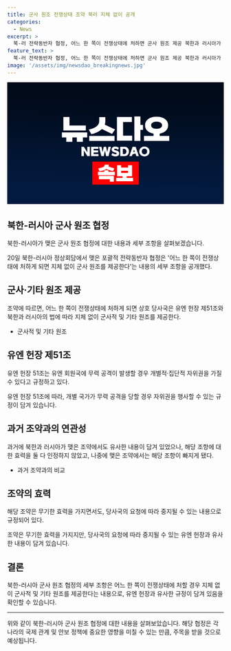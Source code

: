 ```yaml
---
title: 군사 원조 전쟁상태 조약 북러 지체 없이 공개
categories:
  - News
excerpt: >
  북-러 전략동반자 협정, 어느 한 쪽이 전쟁상태에 처하면 군사 원조 제공 북한과 러시아가 맺은 포괄적 전략동반자 협정에 따르면 군사적·기타 원조가 무기한으로 이뤄질 수 있음을 공개했다. 이에 따르면 어느 한 쪽이 전쟁상태에 처하게 되면 상호적으로 군사 원조를 제공한다는 내용이 포함돼 있다. 또한, 해당 조약은 무기한 효력을 가지지만 당사국의 요청에 따라 중지될 수 있는 내용도 담겼다. 이는 김정은 북한 국무위원장과 블라디미르 푸틴 러시아 대통령이 평양에서 맺은 조약에 대한 내용이다.
feature_text: >
  북-러 전략동반자 협정, 어느 한 쪽이 전쟁상태에 처하면 군사 원조 제공 북한과 러시아가 맺은 포괄적 전략동반자 협정에 따르면 군사적·기타 원조가 무기한으로 이뤄질 수 있음을 공개했다. 이에 따르면 어느 한 쪽이 전쟁상태에 처하게 되면 상호적으로 군사 원조를 제공한다는 내용이 포함돼 있다. 또한, 해당 조약은 무기한 효력을 가지지만 당사국의 요청에 따라 중지될 수 있는 내용도 담겼다. 이는 김정은 북한 국무위원장과 블라디미르 푸틴 러시아 대통령이 평양에서 맺은 조약에 대한 내용이다.
image: '/assets/img/newsdao_breakingnews.jpg'
---
```


<p><img src="/assets/img/newsdao_breakingnews.jpg" alt="pcversion 속보" /></p>

<h2 data-ke-size="size26">북한-러시아 군사 원조 협정</h2>

<p>북한-러시아가 맺은 군사 원조 협정에 대한 내용과 세부 조항을 살펴보겠습니다.</p>

<p data-ke-size="size16">20일 북한-러시아 정상회담에서 맺은 포괄적 전략동반자 협정은 '어느 한 쪽이 전쟁상태에 처하게 되면 지체 없이 군사 원조를 제공한다'는 내용의 세부 조항을 공개했다.</p>

<h2 data-ke-size="size26">군사·기타 원조 제공</h2>

<p>조약에 따르면, 어느 한 쪽이 전쟁상태에 처하게 되면 상호 당사국은 유엔 헌장 제51조와 북한과 러시아의 법에 따라 지체 없이 군사적 및 기타 원조를 제공한다.</p>

<ul>
    <li>군사적 및 기타 원조</li>
</ul>

<h2 data-ke-size="size26">유엔 헌장 제51조</h2>

<p>유엔 헌장 51조는 유엔 회원국에 무력 공격이 발생할 경우 개별적·집단적 자위권을 가질 수 있다고 규정하고 있다.</p>

<p data-ke-size="size16">유엔 헌장 51조에 따라, 개별 국가가 무력 공격을 당할 경우 자위권을 행사할 수 있는 규정이 담겨 있습니다.</p>

<h2 data-ke-size="size26">과거 조약과의 연관성</h2>

<p>과거에 북한과 러시아가 맺은 조약에서도 유사한 내용이 담겨 있었으나, 해당 조항에 대한 효력을 둘 다 인정하지 않았고, 나중에 맺은 조약에서는 해당 조항이 빠지게 됐다.</p>

<ul>
    <li>과거 조약과의 비교</li>
</ul>

<h2 data-ke-size="size26">조약의 효력</h2>

<p>해당 조약은 무기한 효력을 가지면서도, 당사국의 요청에 따라 중지될 수 있는 내용으로 규정되어 있다.</p>

<p data-ke-size="size16">조약은 무기한 효력을 가지지만, 당사국의 요청에 따라 중지될 수 있는 유엔 헌장과 유사한 내용이 담겨 있습니다.</p>

<h2 data-ke-size="size26">결론</h2>

<p>북한-러시아 군사 원조 협정의 세부 조항은 어느 한 쪽이 전쟁상태에 처할 경우 지체 없이 군사적 및 기타 원조를 제공한다는 내용으로, 유엔 헌장과 유사한 규정이 담겨 있음을 확인할 수 있습니다.</p>

<hr>

<p>위와 같이 북한-러시아 군사 원조 협정에 대한 내용을 살펴보았습니다. 해당 협정은 각 나라의 국제 관계 및 안보 정책에 중요한 영향을 미칠 수 있는 만큼, 주목을 받을 것으로 예상됩니다.</p>

